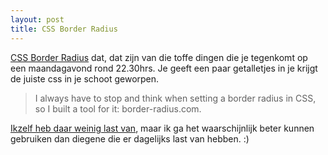 ```yaml
---
layout: post
title: CSS Border Radius
---
```

[CSS Border Radius](http://border-radius.com/) dat, dat zijn van die toffe dingen die je tegenkomt op een maandagavond rond 22.30hrs. Je geeft een paar getalletjes in je krijgt de juiste css in je schoot geworpen.

> I always have to stop and think when setting a border radius in CSS, so I built a tool for it: border-radius.com.

[Ikzelf heb daar weinig last van](http://jacobbijani.com/post/420224860/css-border-radius), maar ik ga het waarschijnlijk beter kunnen gebruiken dan diegene die er dagelijks last van hebben. :)